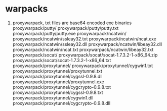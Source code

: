 # warpacks

1) proxywarpack, txt files are base64 encoded exe binaries
proxywarpack/putty/
proxywarpack/putty/putty.txt
proxywarpack/putty/putty.exe
proxywarpack/ncatwin/
proxywarpack/ncatwin/ssleay32.txt
proxywarpack/ncatwin/ncat.exe
proxywarpack/ncatwin/ssleay32.dll
proxywarpack/ncatwin/libeay32.dll
proxywarpack/ncatwin/ncat.txt
proxywarpack/ncatwin/libeay32.txt
proxywarpack/socat/
proxywarpack/socat/socat-1.7.3.2-1-x86_64.zip
proxywarpack/socat/socat-1.7.3.2-1-x86_64.txt
proxywarpack/proxytunnel/
proxywarpack/proxytunnel/cygwin1.txt
proxywarpack/proxytunnel/proxytunnel.txt
proxywarpack/proxytunnel/cygssl-0.9.8.dll
proxywarpack/proxytunnel/proxytunnel.exe
proxywarpack/proxytunnel/cygcrypto-0.9.8.txt
proxywarpack/proxytunnel/cygssl-0.9.8.txt
proxywarpack/proxytunnel/cygwin1.dll
proxywarpack/proxytunnel/cygcrypto-0.9.8.dll
